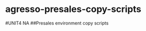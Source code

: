 agresso-presales-copy-scripts
=============================

#UNIT4 NA 
##Presales environment copy scripts
